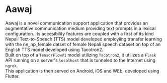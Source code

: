 # Aawaj
Aawaj is a novel communication support application that provides an augmentative communication medium providing text prompts in a lexical configuration. Its accesibility features are coupled with a first of its kind Nepali Text-to-Speech (TTS) model developed employiing transfer learning with the ne_np_female datset of female Nepali speech dataset on top of an English TTS model developed using Tacotron2. <br/>
Built on top of a ```TensorFlowV1``` model utilizing ```Tacotron2```, it utilizes a ```Flask``` API running on a server's ```localhost``` that is tunneled to the Internet using ```ngrok```. <br/>
This application is then served on Android, iOS and WEb, developed using Flutter.

